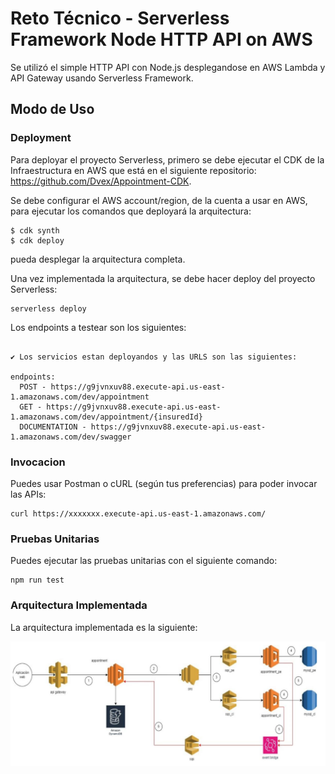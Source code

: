 <!--
title: 'Reto Técnico - AWS HTTP Endpoint in NodeJS with Serverless Framework'
description: 'I will demonstrates how to make a simple HTTP API with Node.js running on AWS Lambda and API Gateway using the Serverless Framework.'
layout: Doc
framework: v4
platform: AWS
language: nodeJS
authorLink: 'https://github.com/serverless'
authorName: 'Serverless, Inc.'
authorAvatar: 'https://avatars1.githubusercontent.com/u/13742415?s=200&v=4'
-->

# Reto Técnico - Serverless Framework Node HTTP API on AWS

Se utilizó el simple HTTP API con Node.js desplegandose en AWS Lambda y API Gateway usando Serverless Framework.

## Modo de Uso

### Deployment

Para deployar el proyecto Serverless, primero se debe ejecutar el CDK de la Infraestructura en AWS que está en el siguiente repositorio: https://github.com/Dvex/Appointment-CDK.

Se debe configurar el AWS account/region, de la cuenta a usar en AWS, para ejecutar los comandos que deployará la arquitectura:

```
$ cdk synth
$ cdk deploy
```
pueda desplegar la arquitectura completa.

Una vez implementada la arquitectura, se debe hacer deploy del proyecto Serverless:

```
serverless deploy
```

Los endpoints a testear son los siguientes:

```

✔ Los servicios estan deployandos y las URLS son las siguientes:

endpoints:
  POST - https://g9jvnxuv88.execute-api.us-east-1.amazonaws.com/dev/appointment
  GET - https://g9jvnxuv88.execute-api.us-east-1.amazonaws.com/dev/appointment/{insuredId}
  DOCUMENTATION - https://g9jvnxuv88.execute-api.us-east-1.amazonaws.com/dev/swagger
```

### Invocacion

Puedes usar Postman o cURL (según tus preferencias) para poder invocar las APIs:

```
curl https://xxxxxxx.execute-api.us-east-1.amazonaws.com/
```

### Pruebas Unitarias

Puedes ejecutar las pruebas unitarias con el siguiente comando:

```
npm run test
```

### Arquitectura Implementada

La arquitectura implementada es la siguiente:

![alt text](image.png)
